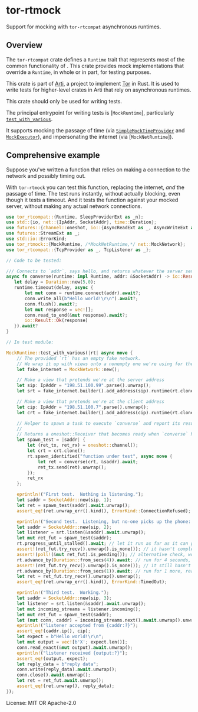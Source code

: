 # tor-rtmock

Support for mocking with `tor-rtcompat` asynchronous runtimes.

## Overview

The `tor-rtcompat` crate defines a `Runtime` trait that represents
most of the common functionality of .  This crate provides mock
implementations that override a `Runtime`, in whole or in part,
for testing purposes.

This crate is part of
[Arti](https://gitlab.torproject.org/tpo/core/arti/), a project to
implement [Tor](https://www.torproject.org/) in Rust.
It is used to write tests for higher-level
crates in Arti that rely on asynchronous runtimes.

This crate should only be used for writing tests.

The principal entrypoint for writing tests is [`MockRuntime`],
particularly [`test_with_various`](MockRuntime::test_with_various).

It supports mocking the passage of time
(via [`SimpleMockTimeProvider`](simple_time::SimpleMockTimeProvider)
and
[`MockExecutor`](task::MockExecutor)),
and impersonating the internet (via [`MockNetRuntime`]).

## Comprehensive example

Suppose you've written a function that relies on making a
connection to the network and possibly timing out.

With `tor-rtmock` you can test this function,
replacing the internet, _and_ the passage of time.
The test runs instantly, without actually blocking,
even though it tests a timeout.
And it tests the function against your mocked server,
without making any actual network connections.

```rust
use tor_rtcompat::{Runtime, SleepProviderExt as _n};
use std::{io, net::{IpAddr, SocketAddr}, time::Duration};
use futures::{channel::oneshot, io::{AsyncReadExt as _, AsyncWriteExt as _}, poll};
use futures::StreamExt as _;
use std::io::ErrorKind;
use tor_rtmock::{MockRuntime, /*MockNetRuntime,*/ net::MockNetwork};
use tor_rtcompat::{TcpProvider as _, TcpListener as _};

// Code to be tested:

/// Connects to `addr`, says hello, and returns whatever the server sent back
async fn converse(runtime: impl Runtime, addr: &SocketAddr) -> io::Result<Vec<u8>> {
   let delay = Duration::new(5,0);
   runtime.timeout(delay, async {
       let mut conn = runtime.connect(addr).await?;
       conn.write_all(b"Hello world!\r\n").await?;
       conn.flush().await?;
       let mut response = vec![];
       conn.read_to_end(&mut response).await?;
       io::Result::Ok(response)
   }).await?
}

// In test module:

MockRuntime::test_with_various(|rt| async move {
    // The provided `rt` has an empty fake network.
    // We wrap it up with views onto a nonempty one we're using for the test:
    let fake_internet = MockNetwork::new();

    // Make a view that pretends we're at the server address
    let sip: IpAddr = "198.51.100.99".parse().unwrap();
    let srt = fake_internet.builder().add_address(sip).runtime(rt.clone());

    // Make a view that pretends we're at the client address
    let cip: IpAddr = "198.51.100.7".parse().unwrap();
    let crt = fake_internet.builder().add_address(cip).runtime(rt.clone());

    // Helper to spawn a task to execute `converse` and report its results
    //
    // Returns a oneshot::Receiver that becomes ready when `converse` has returned
    let spawn_test = |saddr| {
        let (ret_tx, ret_rx) = oneshot::channel();
        let crt = crt.clone();
        rt.spawn_identified("function under test", async move {
            let ret = converse(crt, &saddr).await;
            ret_tx.send(ret).unwrap();
        });
        ret_rx
    };

    eprintln!("First test.  Nothing is listening.");
    let saddr = SocketAddr::new(sip, 1);
    let ret = spawn_test(saddr).await.unwrap();
    assert_eq!(ret.unwrap_err().kind(), ErrorKind::ConnectionRefused);

    eprintln!("Second test.  Listening, but no-one picks up the phone: timeout.");
    let saddr = SocketAddr::new(sip, 2);
    let listener = srt.listen(&saddr).await.unwrap();
    let mut ret_fut = spawn_test(saddr);
    rt.progress_until_stalled().await; // let it run as far as it can get
    assert!(ret_fut.try_recv().unwrap().is_none()); // it hasn't completed right away
    assert!(poll!(&mut ret_fut).is_pending()); // alternative check, works with any future
    rt.advance_by(Duration::from_secs(4)).await; // run for 4 seconds, < timeout
    assert!(ret_fut.try_recv().unwrap().is_none()); // it still hasn't completed
    rt.advance_by(Duration::from_secs(1)).await; // run for 1 more, reaching timeout
    let ret = ret_fut.try_recv().unwrap().unwrap();
    assert_eq!(ret.unwrap_err().kind(), ErrorKind::TimedOut);

    eprintln!("Third test.  Working.");
    let saddr = SocketAddr::new(sip, 3);
    let listener = srt.listen(&saddr).await.unwrap();
    let mut incoming_streams = listener.incoming();
    let mut ret_fut = spawn_test(saddr);
    let (mut conn, caddr) = incoming_streams.next().await.unwrap().unwrap();
    eprintln!("listener accepted from {caddr:?}");
    assert_eq!(caddr.ip(), cip);
    let expect = b"Hello world!\r\n";
    let mut output = vec![b'X'; expect.len()];
    conn.read_exact(&mut output).await.unwrap();
    eprintln!("listener received {output:?}");
    assert_eq!(output, expect);
    let reply_data = b"reply data";
    conn.write(reply_data).await.unwrap();
    conn.close().await.unwrap();
    let ret = ret_fut.await.unwrap();
    assert_eq!(ret.unwrap(), reply_data);
});
```

License: MIT OR Apache-2.0
